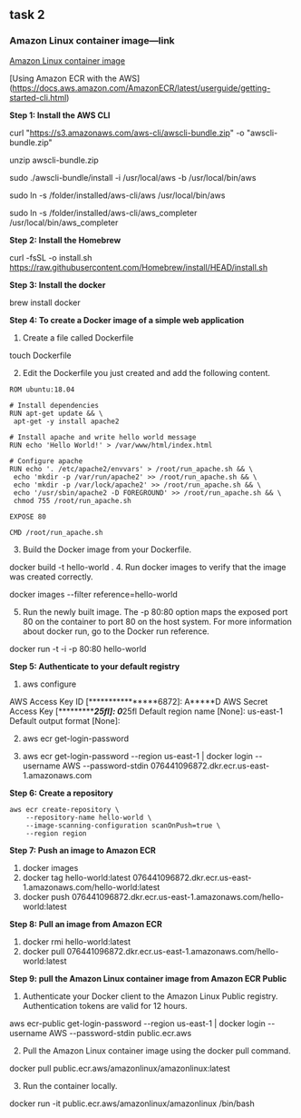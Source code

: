 ## task 2
### Amazon Linux container image—link


[Amazon Linux container image](https://docs.aws.amazon.com/AmazonECR/latest/userguide/amazon_linux_container_image.html)

[Using Amazon ECR with the AWS] (https://docs.aws.amazon.com/AmazonECR/latest/userguide/getting-started-cli.html)

**Step 1: Install the AWS CLI**

curl "https://s3.amazonaws.com/aws-cli/awscli-bundle.zip" -o "awscli-bundle.zip"

unzip awscli-bundle.zip

sudo ./awscli-bundle/install -i /usr/local/aws -b /usr/local/bin/aws

sudo ln -s /folder/installed/aws-cli/aws /usr/local/bin/aws

sudo ln -s /folder/installed/aws-cli/aws_completer /usr/local/bin/aws_completer

**Step 2: Install the Homebrew**

curl -fsSL -o install.sh https://raw.githubusercontent.com/Homebrew/install/HEAD/install.sh

**Step 3: Install the docker**

brew install docker 

**Step 4: To create a Docker image of a simple web application**

1. Create a file called Dockerfile

touch Dockerfile

2. Edit the Dockerfile you just created and add the following content.

```
ROM ubuntu:18.04

# Install dependencies
RUN apt-get update && \
 apt-get -y install apache2

# Install apache and write hello world message
RUN echo 'Hello World!' > /var/www/html/index.html

# Configure apache
RUN echo '. /etc/apache2/envvars' > /root/run_apache.sh && \
 echo 'mkdir -p /var/run/apache2' >> /root/run_apache.sh && \
 echo 'mkdir -p /var/lock/apache2' >> /root/run_apache.sh && \ 
 echo '/usr/sbin/apache2 -D FOREGROUND' >> /root/run_apache.sh && \ 
 chmod 755 /root/run_apache.sh

EXPOSE 80

CMD /root/run_apache.sh
```
3. Build the Docker image from your Dockerfile.

docker build -t hello-world .
4. Run docker images to verify that the image was created correctly.

docker images --filter reference=hello-world

5. Run the newly built image. The -p 80:80 option maps the exposed port 80 on the container to port 80 on the host system. For more information about docker run, go to the Docker run reference.

docker run -t -i -p 80:80 hello-world

**Step 5: Authenticate to your default registry**

 1. aws configure
 
AWS Access Key ID [****************6872]: A*****D
AWS Secret Access Key [****************25fl]: 0*******25fl
Default region name [None]: us-east-1
Default output format [None]: 

2. aws ecr get-login-password

3. aws ecr get-login-password --region us-east-1 | docker login --username AWS --password-stdin 076441096872.dkr.ecr.us-east-1.amazonaws.com


**Step 6:  Create a repository**
```
aws ecr create-repository \
    --repository-name hello-world \
    --image-scanning-configuration scanOnPush=true \
    --region region
```

**Step 7: Push an image to Amazon ECR**

1. docker images
2. docker tag hello-world:latest 076441096872.dkr.ecr.us-east-1.amazonaws.com/hello-world:latest
3. docker push 076441096872.dkr.ecr.us-east-1.amazonaws.com/hello-world:latest

**Step 8: Pull an image from Amazon ECR**

1. docker rmi hello-world:latest
2. docker pull 076441096872.dkr.ecr.us-east-1.amazonaws.com/hello-world:latest


**Step 9:  pull the Amazon Linux container image from Amazon ECR Public**

1. Authenticate your Docker client to the Amazon Linux Public registry. Authentication tokens are valid for 12 hours.

aws ecr-public get-login-password --region us-east-1 | docker login --username AWS --password-stdin public.ecr.aws

2. Pull the Amazon Linux container image using the docker pull command. 

docker pull public.ecr.aws/amazonlinux/amazonlinux:latest

3. Run the container locally.

docker run -it public.ecr.aws/amazonlinux/amazonlinux /bin/bash


